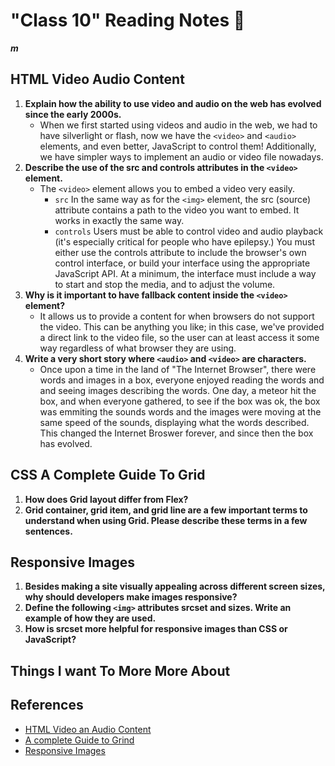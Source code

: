 # "Class 10" Reading Notes 📖

***m***

## HTML Video Audio Content

1. **Explain how the ability to use video and audio on the web has evolved since the early 2000s.**
   - When we first started using videos and audio in the web, we had to have silverlight or flash, now we have the `<video>` and `<audio>` elements, and even better, JavaScript to control them! Additionally, we have simpler ways to implement an audio or video file nowadays.
2. **Describe the use of the src and controls attributes in the `<video>` element.**
   - The `<video>` element allows you to embed a video very easily.
     - `src` In the same way as for the `<img>` element, the src (source) attribute contains a path to the video you want to embed. It works in exactly the same way.
     - `controls` Users must be able to control video and audio playback (it's especially critical for people who have epilepsy.) You must either use the controls attribute to include the browser's own control interface, or build your interface using the appropriate JavaScript API. At a minimum, the interface must include a way to start and stop the media, and to adjust the volume.
3. **Why is it important to have fallback content inside the `<video>` element?**
   - It allows us to provide a content for when browsers do not support the video. This can be anything you like; in this case, we've provided a direct link to the video file, so the user can at least access it some way regardless of what browser they are using.
4. **Write a very short story where `<audio>` and `<video>` are characters.**
   - Once upon a time in the land of  "The Internet Browser", there were words and images in a box, everyone enjoyed reading the words and and seeing images describing the words. One day, a meteor hit the box, and when everyone gathered, to see if the box was ok, the box was emmiting the sounds words and the images were moving at the same speed of the sounds, displaying what the words described. This changed the Internet Broswer forever, and since then the box has evolved. 

## CSS A Complete Guide To Grid

1. **How does Grid layout differ from Flex?**
2. **Grid container, grid item, and grid line are a few important terms to understand when using Grid. Please describe these terms in a few sentences.**

## Responsive Images

1. **Besides making a site visually appealing across different screen sizes, why should developers make images responsive?**
2. **Define the following `<img>` attributes srcset and sizes. Write an example of how they are used.**
3. **How is srcset more helpful for responsive images than CSS or JavaScript?**

## Things I want To More More About

## References

- [HTML Video an Audio Content](https://developer.mozilla.org/en-US/docs/Learn/HTML/Multimedia_and_embedding/Video_and_audio_content)
- [A complete Guide to Grind](https://css-tricks.com/snippets/css/complete-guide-grid/)
- [Responsive Images](https://developer.mozilla.org/en-US/docs/Learn/HTML/Multimedia_and_embedding/Responsive_images)
